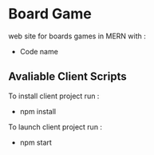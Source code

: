 # Board Game

web site for boards games in MERN with :

- Code name

## Avaliable Client Scripts

To install client project run :

- npm install

To launch client project run :

- npm start
